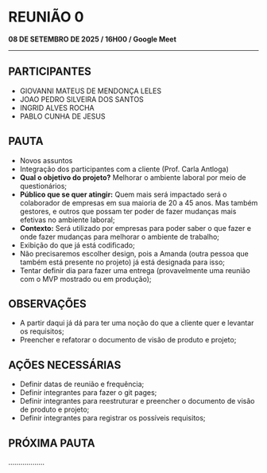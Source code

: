 # REUNIÃO 0

**08 DE SETEMBRO DE 2025 / 16H00 / Google Meet**

---

## PARTICIPANTES

- GIOVANNI MATEUS DE MENDONÇA LELES
- JOAO PEDRO SILVEIRA DOS SANTOS
- INGRID ALVES ROCHA
- PABLO CUNHA DE JESUS

## PAUTA

- Novos assuntos
- Integração dos participantes com a cliente (Prof. Carla Antloga)
- **Qual o objetivo do projeto?** Melhorar o ambiente laboral por meio de questionários;
- **Público que se quer atingir:** Quem mais será impactado será o colaborador de empresas em sua maioria de 20 a 45 anos. Mas também gestores, e outros que possam ter poder de fazer mudanças mais efetivas no ambiente laboral;
- **Contexto:** Será utilizado por empresas para poder saber o que fazer e onde fazer mudanças para melhorar o ambiente de trabalho;
- Exibição do que já está codificado;
- Não precisaremos escolher design, pois a Amanda (outra pessoa que também está presente no projeto) já está designada para isso;
- Tentar definir dia para fazer uma entrega (provavelmente uma reunião com o MVP mostrado ou em produção);

## OBSERVAÇÕES

- A partir daqui já dá para ter uma noção do que a cliente quer e levantar os requisitos;
- Preencher e refatorar o documento de visão de produto e projeto;

## AÇÕES NECESSÁRIAS

- Definir datas de reunião e frequência;
- Definir integrantes para fazer o git pages;
- Definir integrantes para reestruturar e preencher o documento de visão de produto e projeto;
- Definir integrantes para registrar os possíveis requisitos;

## PRÓXIMA PAUTA

………………